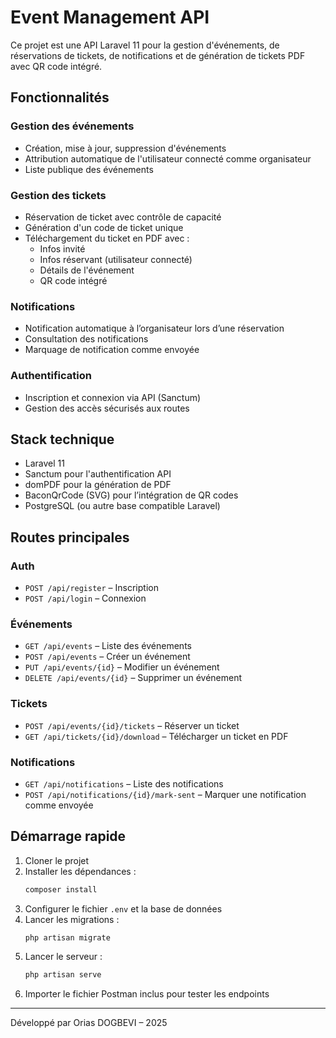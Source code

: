 
# Event Management API

Ce projet est une API Laravel 11 pour la gestion d'événements, de réservations de tickets, de notifications et de génération de tickets PDF avec QR code intégré.

## Fonctionnalités

### Gestion des événements
- Création, mise à jour, suppression d'événements
- Attribution automatique de l'utilisateur connecté comme organisateur
- Liste publique des événements

### Gestion des tickets
- Réservation de ticket avec contrôle de capacité
- Génération d'un code de ticket unique
- Téléchargement du ticket en PDF avec :
  - Infos invité
  - Infos réservant (utilisateur connecté)
  - Détails de l'événement
  - QR code intégré

### Notifications
- Notification automatique à l’organisateur lors d’une réservation
- Consultation des notifications
- Marquage de notification comme envoyée

### Authentification
- Inscription et connexion via API (Sanctum)
- Gestion des accès sécurisés aux routes

## Stack technique
- Laravel 11
- Sanctum pour l'authentification API
- domPDF pour la génération de PDF
- BaconQrCode (SVG) pour l’intégration de QR codes
- PostgreSQL (ou autre base compatible Laravel)

## Routes principales

### Auth
- `POST /api/register` – Inscription
- `POST /api/login` – Connexion

### Événements
- `GET /api/events` – Liste des événements
- `POST /api/events` – Créer un événement
- `PUT /api/events/{id}` – Modifier un événement
- `DELETE /api/events/{id}` – Supprimer un événement

### Tickets
- `POST /api/events/{id}/tickets` – Réserver un ticket
- `GET /api/tickets/{id}/download` – Télécharger un ticket en PDF

### Notifications
- `GET /api/notifications` – Liste des notifications
- `POST /api/notifications/{id}/mark-sent` – Marquer une notification comme envoyée

## Démarrage rapide

1. Cloner le projet
2. Installer les dépendances :
    ```bash
    composer install
    ```
3. Configurer le fichier `.env` et la base de données
4. Lancer les migrations :
    ```bash
    php artisan migrate
    ```
5. Lancer le serveur :
    ```bash
    php artisan serve
    ```
6. Importer le fichier Postman inclus pour tester les endpoints


---

Développé par Orias DOGBEVI – 2025
